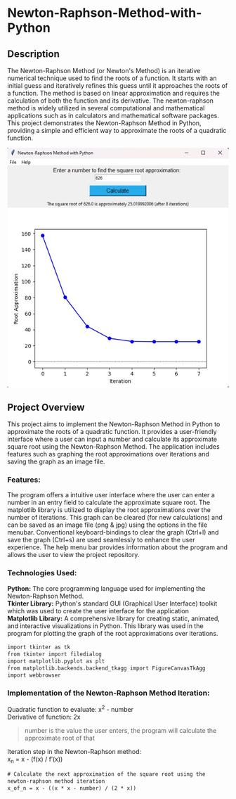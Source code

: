 # Newton-Raphson-Method-with-Python

## Description
The Newton-Raphson Method (or Newton's Method) is an iterative numerical technique used to find the roots of a function. It starts with an initial guess and iteratively refines this guess until it approaches the roots of a function. The method is based on linear approximation and requires the calculation of both the function and its derivative. The newton-raphson method is widely utilized in several computational and mathematical applications such as in calculators and mathematical software packages. This project demonstrates the Newton-Raphson Method in Python, providing a simple and efficient way to approximate the roots of a quadratic function.

![Picture of the application running](images/program_running.jpg)

## Project Overview
This project aims to implement the Newton-Raphson Method in Python to approximate the roots of a quadratic function. It provides a user-friendly interface where a user can input a number and calculate its approximate square root using the Newton-Raphson Method. The application includes features such as graphing the root approximations over iterations and saving the graph as an image file.

### Features:
The program offers a intuitive user interface where the user can enter a number in an entry field to calculate the approximate square root. The matplotlib library is utilized to display the root approximations over the number of iterations. This graph can be cleared (for new calculations) and can be saved as an image file (png & jpg) using the options in the file menubar. Conventional keyboard-bindings to clear the graph (Ctrl+l) and save the graph (Ctrl+s) are used seamlessly to enhance the user experience. The help menu bar provides information about the program and allows the user to view the project repository.

### Technologies Used: 
**__Python:__** The core programming language used for implementing the Newton-Raphson Method. \
**__Tkinter Library:__** Python's standard GUI (Graphical User Interface) toolkit which was used to create the user interface for the application \
**__Matplotlib Library:__** A comprehensive library for creating static, animated, and interactive visualizations in Python. This library was used in the program for plotting the graph of the root approximations over iterations. 

```
import tkinter as tk
from tkinter import filedialog
import matplotlib.pyplot as plt
from matplotlib.backends.backend_tkagg import FigureCanvasTkAgg
import webbrowser
```

### Implementation of the Newton-Raphson Method Iteration:
Quadratic function to evaluate: x<sup>2</sup> - number \
Derivative of function: 2x 
> number is the value the user enters, the program will calculate the approximate root of that

Iteration step in the Newton-Raphson method: \
x<sub>n</sub> = x - (f(x) / f′(x))
```
# Calculate the next approximation of the square root using the newton-raphson method iteration
x_of_n = x - ((x * x - number) / (2 * x))
```
